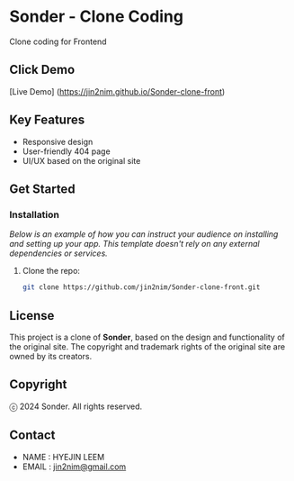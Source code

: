 # Sonder - Clone Coding

Clone coding for Frontend

## Click Demo

[Live Demo] (https://jin2nim.github.io/Sonder-clone-front)

## Key Features

- Responsive design
- User-friendly 404 page
- UI/UX based on the original site

## Get Started

### Installation

_Below is an example of how you can instruct your audience on installing and setting up your app. This template doesn't rely on any external dependencies or services._

1. Clone the repo:
   ```bash
   git clone https://github.com/jin2nim/Sonder-clone-front.git
   ```

## License

This project is a clone of **Sonder**, based on the design and functionality of the original site. The copyright and trademark rights of the original site are owned by its creators.

## Copyright

ⓒ 2024 Sonder. All rights reserved.

## Contact

- NAME : HYEJIN LEEM
- EMAIL : jin2nim@gmail.com
